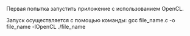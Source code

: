 Первая попытка запустить приложение с использованием OpenCL.

Запуск осуществляется с помощью команды:
gcc file_name.c -o file_name -lOpenCL ./file_name
